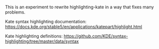 This is an experiment to rewrite highlighting-kate in a way that
fixes many problems.

Kate syntax highlighting documentation:
https://docs.kde.org/stable5/en/applications/katepart/highlight.html

Kate highlighting definitions:
https://github.com/KDE/syntax-highlighting/tree/master/data/syntax


